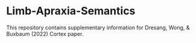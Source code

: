 # Limb-Apraxia-Semantics
This repository contains supplementary information for Dresang, Wong, &amp; Buxbaum (2022) Cortex paper.
